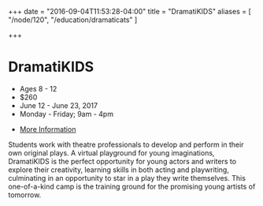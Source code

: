 +++
date = "2016-09-04T11:53:28-04:00"
title = "DramatiKIDS"
aliases = [
    "/node/120",
    "/education/dramaticats"
]

+++

# DramatiKIDS

* Ages 8 - 12
* $260
* June 12 - June 23, 2017
* Monday - Friday; 9am - 4pm
<!--* [Register Today](2016_IvyTech_YouthSummerCamps_Registration_earlyBPP.pdf)-->
* [More Information](mailto:bppwrite@newplays.org)

Students work with theatre professionals to develop and perform in their own original plays. A virtual playground for young imaginations, DramatiKIDS is the perfect opportunity for young actors and writers to explore their creativity, learning skills in both acting and playwriting, culminating in an opportunity to star in a play they write themselves.  This one-of-a-kind camp is the training ground for the promising young artists of tomorrow.
